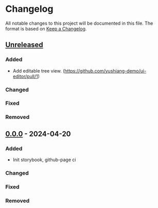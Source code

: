 # Changelog

All notable changes to this project will be documented in this file.
The format is based on [Keep a Changelog](https://github.com/olivierlacan/keep-a-changelog).

## [Unreleased]

### Added

- Add editable tree view. (https://github.com/yushiang-demo/ui-editor/pull/1)

### Changed

### Fixed

### Removed

## [0.0.0] - 2024-04-20

### Added

- Init storybook, github-page ci

### Changed

### Fixed

### Removed

[unreleased]: https://github.com/yushiang-demo/PanoToMesh/compare/v0.0.0...HEAD
[1.0.0]: https://github.com/yushiang-demo/PanoToMesh/compare/v0.0.0...v1.0.0
[0.0.0]: https://github.com/yushiang-demo/PanoToMesh/releases/tag/v0.0.0
